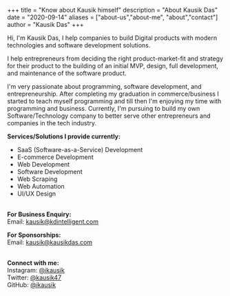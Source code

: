 +++
title = "Know about Kausik himself"
description = "About Kausik Das"
date = "2020-09-14"
aliases = ["about-us","about-me", "about","contact"]
author = "Kausik Das"
+++

Hi, I'm Kausik Das, I help companies to build Digital products with modern technologies and software development solutions.

I help entrepreneurs from deciding the right product-market-fit and strategy for their product to the building of an initial MVP, design, full development, and maintenance of the software product.

I'm very passionate about programming, software development, and entrepreneurship. After completing my graduation in commerce/business I started to teach myself programming and till then I'm enjoying my time with programming and business. Currently, I'm pursuing to build my own Software/Technology company to better serve other entrepreneurs and companies in the tech industry.

**Services/Solutions I provide currently:**

* SaaS (Software-as-a-Service) Development
* E-commerce Development
* Web Development
* Software Development  
* Web Scraping
* Web Automation
* UI/UX Design

&nbsp;  
**For Business Enquiry:**  
Email: kausik@kdintelligent.com  

**For Sponsorships:**  
Email: kausik@kausikdas.com

&nbsp;  
**Connect with me:**  
Instagram: [@ikausik](https://www.instagram.com/ikausik)  
Twitter: [@kausik47](https://www.twitter.com/kausik47)  
GitHub: [@ikausik](https://www.github.com/ikausik)



